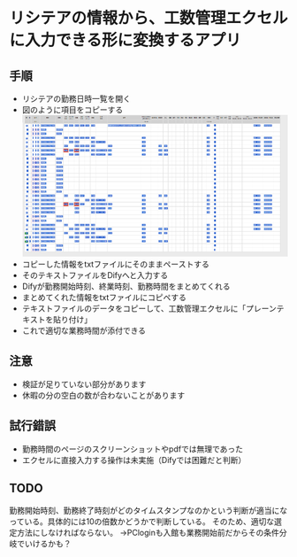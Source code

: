 # リシテアの情報から、工数管理エクセルに入力できる形に変換するアプリ

## 手順
- リシテアの勤務日時一覧を開く
- 図のように項目をコピーする
![alt text]({16AFD224-9F0F-4AFD-970F-9E1F47014BEE}.png)
- コピーした情報をtxtファイルにそのままペーストする
- そのテキストファイルをDifyへと入力する
- Difyが勤務開始時刻、終業時刻、勤務時間をまとめてくれる
- まとめてくれた情報をtxtファイルにコピペする
- テキストファイルのデータをコピーして、工数管理エクセルに「プレーンテキストを貼り付け」
- これで適切な業務時間が添付できる

## 注意
- 検証が足りていない部分があります
- 休暇の分の空白の数が合わないことがあります

## 試行錯誤
- 勤務時間のページのスクリーンショットやpdfでは無理であった
- エクセルに直接入力する操作は未実施（Difyでは困難だと判断）

## TODO
勤務開始時刻、勤務終了時刻がどのタイムスタンプなのかという判断が適当になっている。具体的には10の倍数かどうかで判断している。
そのため、適切な選定方法にしなければならない。
→PCloginも入館も業務開始前だからその条件分岐でいけるかも？